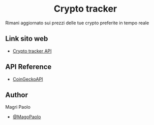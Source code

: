 <h1 align="center">Crypto tracker </h1>

<p>Rimani aggiornato sui prezzi delle tue crypto preferite in tempo reale</p>

<h2>Link sito web</h2>

- [Crypto tracker API](https://paolo3ic.altervista.org/pages/index.html)

<h2>API Reference</h2>

- [CoinGeckoAPI](https://www.coingecko.com/it/api/documentation)

<h2>Author</h2>

Magri Paolo
- [@MagoPaolo](https://www.github.com/MagoPaolo)
